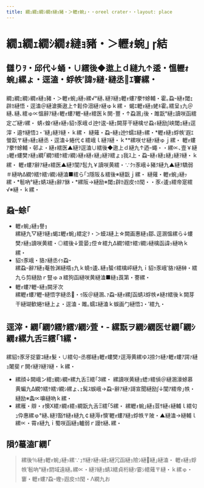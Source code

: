 ```yaml
---
title: 繝ｭ繝ｪ繝ｼ繝ｫ縺ｮ豬・＞轣ｫ蜿｣・・oreel crater・・layout: place
---
```



# 繝ｭ繝ｪ繝ｼ繝ｫ縺ｮ豬・＞轣ｫ蜿｣ 結

## 讎りｦ・邱代↓蛹・∪繧後◆遨上ｄ縺九↑逶・慍轣ｫ蜿｣縲ょ・逕溘・蜉帙′諱ｯ縺･縺丞ｴ謇縲・
繝ｭ繝ｪ繝ｼ繝ｫ縺ｮ豬・＞轣ｫ蜿｣縺ｯ縲√°縺､縺ｦ縺ｮ轣ｫ螻ｱ豢ｻ蜍輔・霍｡蝨ｰ縺ｫ閾ｪ辟ｶ縺悟・逕溘＠縺滄撕遨上↑鬆伜沺縺ｧ縺ゅｋ縲・ 
蝎ｴ轣ｫ縺ｮ蛯ｷ霍｡繧呈ｮ九＠縺､縺､繧ゅ∝慍辭ｱ縺ｨ轣ｫ螻ｱ轣ｰ縺ｫ繧医ｋ閧･豐・↑蝨溷｣後・雎翫°縺ｪ讀咲函繧定ご縺ｿ縲・ 
蜻ｨ蝗ｲ縺ｫ縺ｯ貂ｩ豕峨ｄ迚ｹ逡ｰ縺ｪ闕芽干縺檎せ蝨ｨ縺励∫峡閾ｪ縺ｮ逕滓・邉ｻ縺悟ｺ・′縺｣縺ｦ縺・ｋ縲・
縺薙・蝨ｰ縺ｮ迚ｹ蠕ｴ縺ｯ縲・*轣ｫ縺ｮ蜉帙′遐ｴ螢翫〒縺ｯ縺ｪ縺丞・逕溘↓蜷代￠繧峨ｌ縺ｦ縺・ｋ**縲咲せ縺ｧ縺ゅｊ縲・ 
轣ｫ螻ｱ豢ｻ蜍輔・邨よ・縺ｫ繧医▲縺ｦ逕溘∪繧後◆遨上ｄ縺九↑迺ｰ蠅・・縲∝､壹￥縺ｮ轣ｫ螻樊ｧ縺ｮ繝｢繝ｳ繧ｹ繧ｿ繝ｼ縺ｫ縺ｨ縺｣縺ｦ繧ょｮ我ｽ上・蝨ｰ縺ｨ縺ｪ縺｣縺ｦ縺・ｋ縲・
轣ｫ螻ｱ辭ｱ縺ｫ繧医▲縺ｦ闃ｱ髢九￥讀咲黄繧・∵ｸｩ豕峨↓豬ｸ縺九▲縺ｦ驕弱＃縺吶Δ繝ｳ繧ｹ繧ｿ繝ｼ縺溘■繧ら｢ｺ隱阪＆繧後※縺翫ｊ縲・ 
縺薙・轣ｫ蜿｣縺ｯ縲・*髱吶°縺ｪ蜻ｽ縺ｮ辭ｱ貅・*縲阪→縺励※閾ｪ辟ｶ遐皮ｩｶ閠・・豕ｨ逶ｮ繧帝寔繧√※縺・ｋ縲・
## 蝨ｰ蜍｢
- 轣ｫ蜿｣縺ｮ譽ｮ  
縲縺九▽縺ｦ縺ｮ蝎ｴ轣ｫ蜿｣繧定ｦ・＞蟆ｽ縺上☆闕画惠縺ｮ鄒､逕溷慍縲ら↓螻樊ｧ縺ｮ讀咲黄繧・◎繧後↓萓晏ｭ倥☆繧九Δ繝ｳ繧ｹ繧ｿ繝ｼ縺檎函諱ｯ縺吶ｋ縲・
- 貂ｩ豕峨・貉ｧ縺丞ｲｩ蝨ｰ  
縲蝨ｰ辭ｱ縺ｮ菴咎渊縺梧ｮ九ｋ蟯ｩ逶､縺ｮ蜑ｲ繧檎岼縺九ｉ貂ｩ豕峨′貉ｧ縺榊・繧九ら剪縺励ｒ豎ゅａ繧狗函縺咲黄縺溘■縺ｮ莨第・謇縲・
- 轣ｫ螻ｱ轣ｰ縺ｮ闕牙次  
縲轣ｫ螻ｱ轣ｰ縺悟字縺丞・ｩ阪＠縺溷､ｧ蝨ｰ縺ｫ縲∫函蜻ｽ蜉帙≠縺ｵ繧後ｋ闕芽干縺瑚歓蜷ｹ縺上ょ・逕溘・雎｡蠕ｴ縺溘ｋ蜈画勹縺悟ｺ・′繧九・
## 逕滓・繝｢繝ｳ繧ｹ繧ｿ繝ｼ萓・- 縲翫ヲ繝ｼ繝医せ繝｢繝ｼ繝ｫ縲九舌Ξ繧｢1縲・ 
縲貂ｩ豕牙捉霎ｺ縺ｫ髮・∪繧句ｰ丞梛縺ｮ轣ｫ螻樊ｧ逕溽黄縲ゆｽ捺ｸｩ縺ｧ轣ｫ螻ｱ諤ｧ縺ｮ闍斐ｒ閧ｲ縺ｦ縺ｦ縺・ｋ縲・
- 縲顔↓闕峨ン繧ｪ繝ｼ繝ｬ縲九舌Ξ繧｢3縲・ 
縲讀咲黄縺ｮ蟋ｿ繧偵＠縺溷濠蜍慕黄蝙九Δ繝ｳ繧ｹ繧ｿ繝ｼ縲ょ､ｪ髯ｽ蜈峨→蝨ｰ辭ｱ縺ｧ謌宣聞縺励∫↓闃ｱ繧帝｣帙・縺励※螽∝嚊縺吶ｋ縲・
- 縲雁・辯・ｫ懊Χ繧ｧ繝ｫ繧ｯ繝翫九舌Ξ繧｢5縲・ 
縲轣ｫ蜿｣縺ｮ荳ｻ縺ｨ縺輔ｌ繧句ｭ伜惠縲ゅ°縺､縺ｦ豁ｻ縺ｫ縺九￠縺溽ｫ懊′轣ｫ螻ｱ縺ｮ蜉帙〒陂・▲縺溘→縺輔ｌ縲∝・霄ｫ縺九ｉ蜀咲函縺ｮ轤弱ｒ謾ｾ縺､縲・
## 隕ｳ蟇溘Γ繝｢
> 縲後％縺ｮ轣ｫ蜿｣縺ｯ縲∵ｭｻ縺ｧ縺ｯ縺ｪ縺冗函縺ｮ險ｼ縺縺｣縺溘・ 
> 轣ｫ縺ｮ蜉帙′髱吶°縺ｫ閼域遠縺｡縲∝・縺ｦ縺ｮ蜻ｽ繧貞桁縺ｿ霎ｼ繧薙〒縺・ｋ縲ゅ・ 
> 窶・轣ｫ螻ｱ蝨ｰ蟶ｯ遐皮ｩｶ閠・Λ繝九お
